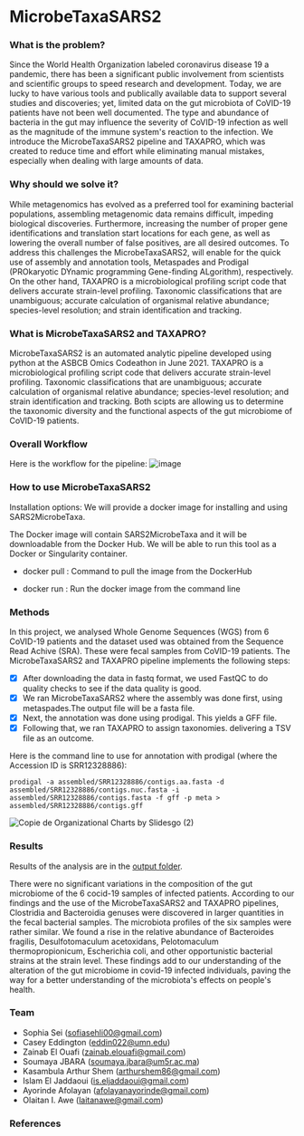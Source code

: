 # MicrobeTaxaSARS2

### What is the problem?
Since the World Health Organization labeled coronavirus disease 19 a pandemic, there has been a significant public involvement from scientists and scientific groups to speed research and development. Today, we are lucky to have various tools and publically available data to support several studies and discoveries; yet, limited data on the gut microbiota of CoVID-19 patients have not been well documented. The type and abundance of bacteria in the gut may influence the severity of CoVID-19 infection as well as the magnitude of the immune system's reaction to the infection. We introduce the MicrobeTaxaSARS2 pipeline and TAXAPRO, which was created to reduce time and effort while eliminating manual mistakes, especially when dealing with large amounts of data.

### Why should we solve it?
While metagenomics has evolved as a preferred tool for examining bacterial populations, assembling metagenomic data remains difficult, impeding biological discoveries. Furthermore, increasing the number of proper gene identifications and translation start locations for each gene, as well as lowering the overall number of false positives, are all desired outcomes. To address this challenges the MicrobeTaxaSARS2, will enable for the quick use of assembly and annotation tools, Metaspades and Prodigal (PROkaryotic DYnamic programming Gene-finding ALgorithm), respectively. On the other hand, TAXAPRO is a microbiological profiling script code that delivers accurate strain-level profiling. Taxonomic classifications that are unambiguous; accurate calculation of organismal relative abundance; species-level resolution; and strain identification and tracking.


### What is MicrobeTaxaSARS2 and TAXAPRO?
MicrobeTaxaSARS2 is an automated analytic pipeline developed using python at the ASBCB Omics Codeathon in June 2021. TAXAPRO is a microbiological profiling script code that delivers accurate strain-level profiling. Taxonomic classifications that are unambiguous; accurate calculation of organismal relative abundance; species-level resolution; and strain identification and tracking. Both scipts are allowing us to determine the taxonomic diversity and the functional aspects of the gut microbiome of CoVID-19 patients.

### Overall Workflow
Here is the workflow for the pipeline:
![image](https://user-images.githubusercontent.com/85350037/121264719-e61a8480-c8b7-11eb-8846-4e0062df924c.png)

### How to use MicrobeTaxaSARS2
Installation options:
We will provide a docker image for installing and using SARS2MicrobeTaxa.

The Docker image will contain SARS2MicrobeTaxa and it will be downloadable from the Docker Hub.
We will be able to run this tool as a Docker or Singularity container.

- docker pull <!-- omicscodeathon/microbetaxasars2 -->: Command to pull the image from the DockerHub

- docker run <!-- omicscodeathon/microbetaxasars2 -->: Run the docker image from the command line


### Methods

In this project, we analysed Whole Genome Sequences (WGS) from 6 CoVID-19 patients and the dataset used was obtained from the Sequence Read Achive (SRA). These were fecal samples from CoVID-19 patients.
The MicrobeTaxaSARS2 and TAXAPRO pipeline implements the following steps:
- [x] After downloading the data in fastq format, we used FastQC to do quality checks to see if the data quality is good.
- [x] We ran MicrobeTaxaSARS2 where the assembly was done first, using metaspades.The output file will be a fasta file.
- [x] Next, the annotation was done using prodigal. This yields a GFF file.
- [x] Following that, we ran TAXAPRO to assign taxonomies. delivering a TSV file as an outcome.

Here is the command line to use for annotation with prodigal (where the Accession ID is SRR12328886):
```
prodigal -a assembled/SRR12328886/contigs.aa.fasta -d assembled/SRR12328886/contigs.nuc.fasta -i assembled/SRR12328886/contigs.fasta -f gff -p meta > assembled/SRR12328886/contigs.gff
```

![Copie de Organizational Charts by Slidesgo (2)](https://user-images.githubusercontent.com/85350037/121264936-43163a80-c8b8-11eb-9b9d-bfb3e92f4748.jpg)



### Results
Results of the analysis are in the [output folder](output/).

There were no significant variations in the composition of the gut microbiome of the 6 cocid-19 samples of infected patients. According to our findings and the use of the MicrobeTaxaSARS2 and TAXAPRO pipelines, Clostridia and Bacteroidia genuses were discovered in larger quantities in the fecal bacterial samples. The microbiota profiles of the six samples were rather similar. We found a rise in the relative abundance of Bacteroides fragilis, Desulfotomaculum acetoxidans, Pelotomaculum thermopropionicum, Escherichia coli, and other opportunistic bacterial strains at the strain level.
These findings add to our understanding of the alteration of the gut microbiome in covid-19 infected individuals, paving the way for a better understanding of the microbiota's effects on people's health.


### Team
- Sophia Sei (sofiasehli00@gmail.com)
- Casey Eddington (eddin022@umn.edu)
- Zainab El Ouafi (zainab.elouafi@gmail.com)
- Soumaya JBARA (soumaya.jbara@um5r.ac.ma)
- Kasambula Arthur Shem (arthurshem86@gmail.com)
- Islam El Jaddaoui (is.eljaddaoui@gmail.com)
- Ayorinde Afolayan (afolayanayorinde@gmail.com)
- Olaitan I. Awe (laitanawe@gmail.com)

### References
